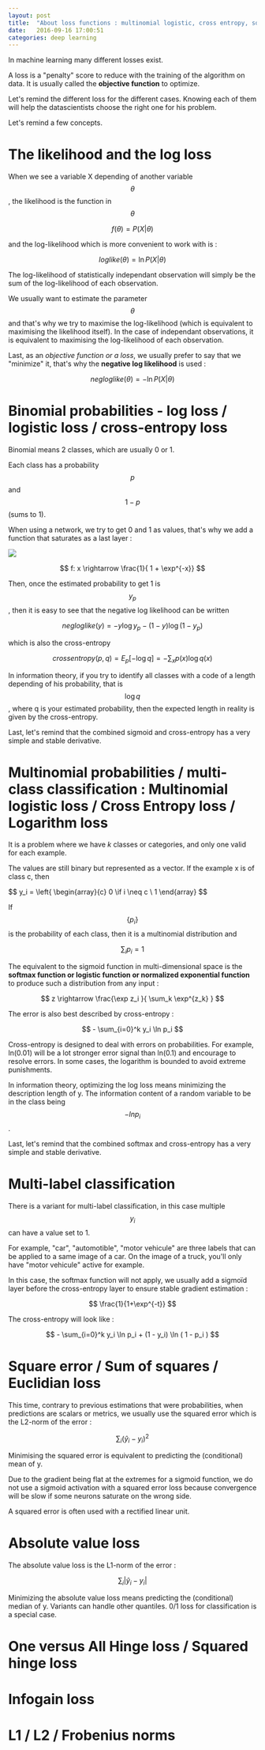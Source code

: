 ```yaml
---
layout: post
title:  "About loss functions : multinomial logistic, cross entropy, square errors, euclidian loss, hinge loss, one versus all, squared hinge, absolute value, L1 / L2 / Frobenius norms"
date:   2016-09-16 17:00:51
categories: deep learning
---
```


In machine learning many different losses exist.

A loss is a "penalty" score to reduce with the training of the algorithm on data. It is usually called the **objective function** to optimize.

Let's remind the different loss for the different cases. Knowing each of them will help the datascientists choose the right one for his problem.

Let's remind a few concepts.


# The likelihood and the log loss

When we see a variable X depending of another variable $$ \theta $$, the likelihood is the function in $$ \theta $$

$$ f( \theta ) = P(X | \theta ) $$

and the log-likelihood which is more convenient to work with is :

$$ loglike( \theta ) = \ln P(X | \theta ) $$

The log-likelihood of statistically independant observation will simply be the sum of the log-likelihood of each observation.

We usually want to estimate the parameter $$ \theta $$ and that's why we try to maximise the log-likelihood (which is equivalent to maximising the likelihood itself). In the case of independant observations, it is equivalent to maximising the log-likelihood of each observation.

Last, as an *objective function or a loss*, we usually prefer to say that we "minimize" it, that's why the **negative log likelihood** is used :

$$ negloglike( \theta ) = - \ln P(X | \theta ) $$


# Binomial probabilities - log loss / logistic loss / cross-entropy loss

Binomial means 2 classes, which are usually 0 or 1.

Each class has a probability $$ p $$ and $$ 1 - p $$ (sums to 1).

When using a network, we try to get 0 and 1 as values, that's why we add a function that saturates as a last layer :

![]({{site.url}}/img/sigmoid.png)

$$ f:  x \rightarrow \frac{1}{ 1 + \exp^{-x}} $$


Then, once the estimated probability to get 1 is $$ y_p $$, then it is easy to see that the negative log likelihood can be written

$$ negloglike( y ) = - y \log y_p  - (1 - y) \log ( 1 - y_p ) $$

which is also the cross-entropy

$$ crossentropy (p , q ) = E_p [ -\log q ] = - \sum_x p(x ) \log q(x) $$

In information theory, if you try to identify all classes with a code of a length depending of his probability, that is $$ \log q $$, where q is your estimated probability, then the expected length in reality is given by the cross-entropy.

Last, let's remind that the combined sigmoid and cross-entropy has a very simple and stable derivative.


# Multinomial probabilities / multi-class classification : Multinomial logistic loss / Cross Entropy loss / Logarithm loss


It is a problem where we have *k* classes or categories, and only one valid for each example.

The values are still binary but represented as a vector. If the example x is of class c, then

$$ y_i = \left{   \begin{array}{c} 0 \if i \neq c \\ 1 \end{array}   $$

If $$ \{ p_i \} $$ is the probability of each class, then it is a multinomial distribution and

$$ \sum_i p_i = 1 $$

The equivalent to the sigmoid function in multi-dimensional space is the **softmax function or logistic function or normalized exponential function** to produce such a distribution from any input :

$$ z \rightarrow \frac{\exp z_i }{ \sum_k \exp^{z_k} }  $$


The error is also best described by cross-entropy :

$$ - \sum_{i=0}^k y_i \ln p_i $$

Cross-entropy is designed to deal with errors on probabilities. For example, ln(0.01) will be a lot stronger error signal than ln(0.1) and encourage to resolve errors. In some cases, the logarithm is bounded to avoid extreme punishments.

In information theory, optimizing the log loss means minimizing the description length of y. The information content of a random variable to be in the class being $$ - ln p_i $$.

Last, let's remind that the combined softmax and cross-entropy has a very simple and stable derivative.


# Multi-label classification

There is a variant for multi-label classification, in this case multiple $$ y_i $$ can have a value set to 1.

For example, "car", "automotible", "motor vehicule" are three labels that can be applied to a same image of a car. On the image of a truck, you'll only have "motor vehicule" active for example.

In this case, the softmax function will not apply, we usually add a sigmoïd layer before the cross-entropy layer to ensure stable gradient estimation :

$$ \frac{1}{1+\exp^{-t}} $$

The cross-entropy will look like :

$$ - \sum_{i=0}^k y_i \ln p_i + (1 - y_i) \ln ( 1 - p_i ) $$



# Square error / Sum of squares / Euclidian loss


This time, contrary to previous estimations that were probabilities, when predictions are scalars or metrics, we usually use the squared error which is the L2-norm of the error :

$$ \sum_i ( ŷ_i - y_i )^2 $$

Minimising the squared error is equivalent to predicting the (conditional) mean of y.

Due to the gradient being flat at the extremes for a sigmoid function, we do not use a sigmoid activation with a squared error loss because convergence will be slow if some neurons saturate on the wrong side.

A squared error is often used with a rectified linear unit.


# Absolute value loss

The absolute value loss is the L1-norm of the error :

$$ \sum_i |  ŷ_i - y_i | $$

Minimizing the absolute value loss means predicting the (conditional) median of y. Variants can handle other quantiles. 0/1 loss for classification is a special case.


# One versus All Hinge loss / Squared hinge loss



# Infogain loss


# L1 / L2 / Frobenius norms
